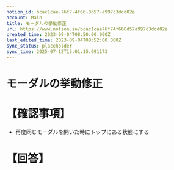 ```yaml
---
notion_id: bcac1cae-76f7-4f66-8d57-a997c3dcd02a
account: Main
title: モーダルの挙動修正
url: https://www.notion.so/bcac1cae76f74f668d57a997c3dcd02a
created_time: 2023-09-04T08:50:00.000Z
last_edited_time: 2023-09-04T08:52:00.000Z
sync_status: placeholder
sync_time: 2025-07-12T15:01:15.091173
---
```

# モーダルの挙動修正

# 【確認事項】
- 再度同じモーダルを開いた時にトップにある状態にする
# 【回答】
```plain text

```